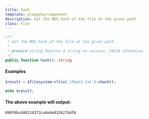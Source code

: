 ```yaml
---
title: hash
template: glowyphp/component
description: Get the MD5 hash of the file at the given path.
class: file
---
```


```php
/**
 * Get the MD5 hash of the file at the given path.
 *
 * @return string Returns a string on success, FALSE otherwise.
 */
public function hash(): string
```

#### Examples

```php
$result = $filesystem->file('/foo/1.txt')->hash();

echo $result;
```

#### The above example will output:

```text
098f6bcd4621d373cade4e832627b4f6
```
